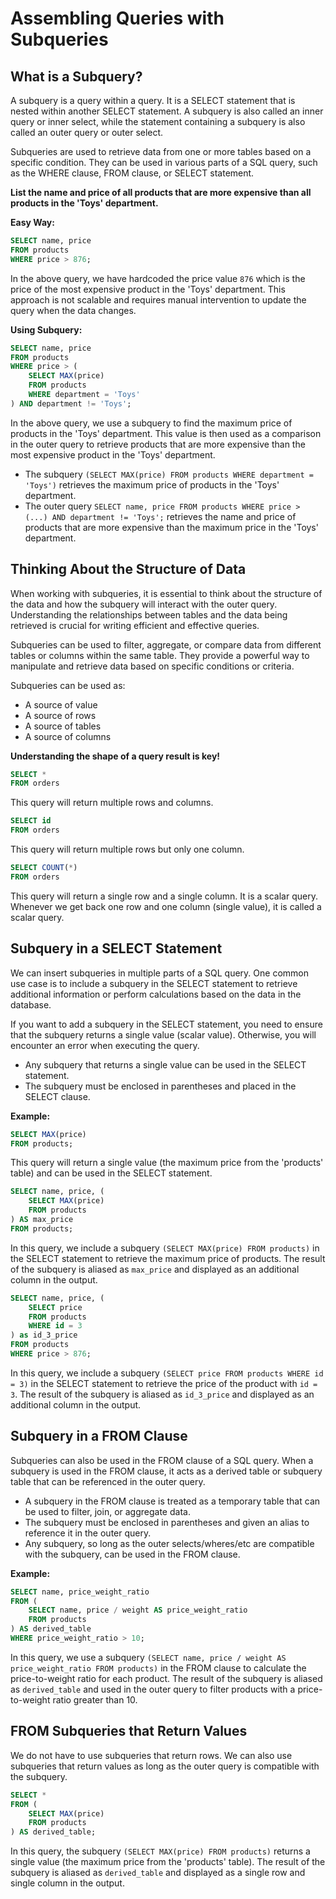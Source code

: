# Assembling Queries with Subqueries

## What is a Subquery?

A subquery is a query within a query. It is a SELECT statement that is nested within another SELECT statement. A subquery is also called an inner query or inner select, while the statement containing a subquery is also called an outer query or outer select.

Subqueries are used to retrieve data from one or more tables based on a specific condition. They can be used in various parts of a SQL query, such as the WHERE clause, FROM clause, or SELECT statement.

**List the name and price of all products that are more expensive than all products in the 'Toys' department.**

**Easy Way:**

```sql
SELECT name, price
FROM products
WHERE price > 876;
```

In the above query, we have hardcoded the price value `876` which is the price of the most expensive product in the 'Toys' department. This approach is not scalable and requires manual intervention to update the query when the data changes.

**Using Subquery:**

```sql
SELECT name, price
FROM products
WHERE price > (
    SELECT MAX(price)
    FROM products
    WHERE department = 'Toys'
) AND department != 'Toys';
```

In the above query, we use a subquery to find the maximum price of products in the 'Toys' department. This value is then used as a comparison in the outer query to retrieve products that are more expensive than the most expensive product in the 'Toys' department.

- The subquery `(SELECT MAX(price) FROM products WHERE department = 'Toys')` retrieves the maximum price of products in the 'Toys' department.
- The outer query `SELECT name, price FROM products WHERE price > (...) AND department != 'Toys';` retrieves the name and price of products that are more expensive than the maximum price in the 'Toys' department.

## Thinking About the Structure of Data

When working with subqueries, it is essential to think about the structure of the data and how the subquery will interact with the outer query. Understanding the relationships between tables and the data being retrieved is crucial for writing efficient and effective queries.

Subqueries can be used to filter, aggregate, or compare data from different tables or columns within the same table. They provide a powerful way to manipulate and retrieve data based on specific conditions or criteria.

Subqueries can be used as:

- A source of value
- A source of rows
- A source of tables
- A source of columns

**Understanding the shape of a query result is key!**

```sql
SELECT *
FROM orders
```

This query will return multiple rows and columns.

```sql
SELECT id
FROM orders
```

This query will return multiple rows but only one column.

```sql
SELECT COUNT(*)
FROM orders
```

This query will return a single row and a single column. It is a scalar query. Whenever we get back one row and one column (single value), it is called a scalar query.

## Subquery in a SELECT Statement

We can insert subqueries in multiple parts of a SQL query. One common use case is to include a subquery in the SELECT statement to retrieve additional information or perform calculations based on the data in the database.

If you want to add a subquery in the SELECT statement, you need to ensure that the subquery returns a single value (scalar value). Otherwise, you will encounter an error when executing the query.

- Any subquery that returns a single value can be used in the SELECT statement.
- The subquery must be enclosed in parentheses and placed in the SELECT clause.

**Example:**

```sql
SELECT MAX(price)
FROM products;
```

This query will return a single value (the maximum price from the 'products' table) and can be used in the SELECT statement.

```sql
SELECT name, price, (
    SELECT MAX(price)
    FROM products
) AS max_price
FROM products;
```

In this query, we include a subquery `(SELECT MAX(price) FROM products)` in the SELECT statement to retrieve the maximum price of products. The result of the subquery is aliased as `max_price` and displayed as an additional column in the output.

```sql
SELECT name, price, (
    SELECT price
    FROM products
    WHERE id = 3
) as id_3_price
FROM products
WHERE price > 876;
```

In this query, we include a subquery `(SELECT price FROM products WHERE id = 3)` in the SELECT statement to retrieve the price of the product with `id = 3`. The result of the subquery is aliased as `id_3_price` and displayed as an additional column in the output.

## Subquery in a FROM Clause

Subqueries can also be used in the FROM clause of a SQL query. When a subquery is used in the FROM clause, it acts as a derived table or subquery table that can be referenced in the outer query.

- A subquery in the FROM clause is treated as a temporary table that can be used to filter, join, or aggregate data.
- The subquery must be enclosed in parentheses and given an alias to reference it in the outer query.
- Any subquery, so long as the outer selects/wheres/etc are compatible with the subquery, can be used in the FROM clause.

**Example:**

```sql
SELECT name, price_weight_ratio
FROM (
    SELECT name, price / weight AS price_weight_ratio
    FROM products
) AS derived_table
WHERE price_weight_ratio > 10;
```

In this query, we use a subquery `(SELECT name, price / weight AS price_weight_ratio FROM products)` in the FROM clause to calculate the price-to-weight ratio for each product. The result of the subquery is aliased as `derived_table` and used in the outer query to filter products with a price-to-weight ratio greater than 10.

## FROM Subqueries that Return Values

We do not have to use subqueries that return rows. We can also use subqueries that return values as long as the outer query is compatible with the subquery.

```sql
SELECT *
FROM (
    SELECT MAX(price)
    FROM products
) AS derived_table;
```

In this query, the subquery `(SELECT MAX(price) FROM products)` returns a single value (the maximum price from the 'products' table). The result of the subquery is aliased as `derived_table` and displayed as a single row and single column in the output.
